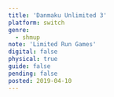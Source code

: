 ```yaml
---
title: 'Danmaku Unlimited 3'
platform: switch
genre:
  - shmup
note: 'Limited Run Games'
digital: false
physical: true
guide: false
pending: false
posted: 2019-04-10
---
```

